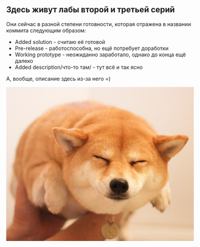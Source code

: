 Здесь живут лабы второй и третьей серий
---------------------------------------

Они сейчас в разной степени готовности, которая отражена в названии коммита следующим образом:
* Added solution - считаю её готовой
* Pre-release - работоспособна, но ещё потребует доработки
* Working prototype - неожиданно заработало, однако до конца ещё далеко
* Added description/что-то там/ - тут всё и так ясно

А, вообще, описание здесь из-за него =)

![yes-yes](/Lecture/ATTACH/the_dog.jpg)